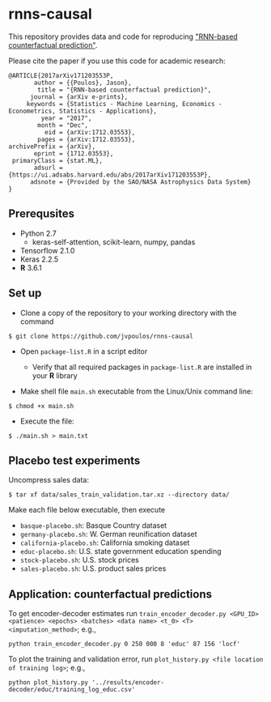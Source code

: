 # rnns-causal

This repository provides data and code for reproducing ["RNN-based counterfactual prediction"](https://arxiv.org/abs/1712.03553).

Please cite the paper if you use this code for academic research:

```
@ARTICLE{2017arXiv171203553P,
       author = {{Poulos}, Jason},
        title = "{RNN-based counterfactual prediction}",
      journal = {arXiv e-prints},
     keywords = {Statistics - Machine Learning, Economics - Econometrics, Statistics - Applications},
         year = "2017",
        month = "Dec",
          eid = {arXiv:1712.03553},
        pages = {arXiv:1712.03553},
archivePrefix = {arXiv},
       eprint = {1712.03553},
 primaryClass = {stat.ML},
       adsurl = {https://ui.adsabs.harvard.edu/abs/2017arXiv171203553P},
      adsnote = {Provided by the SAO/NASA Astrophysics Data System}
}
```

Prerequsites
------

* Python 2.7
  * keras-self-attention, scikit-learn, numpy, pandas
* Tensorflow 2.1.0
* Keras 2.2.5
* **R** 3.6.1

Set up
------
* Clone a copy of the repository to your working directory with the command
```
$ git clone https://github.com/jvpoulos/rnns-causal
```
* Open `package-list.R` in a script editor
  * Verify that all required packages in `package-list.R` are installed in your **R** library

* Make shell file `main.sh` executable from the Linux/Unix command line:
```
$ chmod +x main.sh
```
* Execute the file:
```
$ ./main.sh > main.txt
```

Placebo test experiments
------

Uncompress sales data:

```
$ tar xf data/sales_train_validation.tar.xz --directory data/
```

Make each file below executable, then execute

* `basque-placebo.sh`: Basque Country dataset
* `germany-placebo.sh`: W. German reunification dataset
* `california-placebo.sh`: California smoking dataset
* `educ-placebo.sh`: U.S. state government education spending
* `stock-placebo.sh`: U.S. stock prices
* `sales-placebo.sh`: U.S. product sales prices

Application: counterfactual predictions
------

To get encoder-decoder estimates run `train_encoder_decoder.py <GPU_ID> <patience> <epochs> <batches> <data name> <t_0> <T> <imputation_method>`; e.g., 
```
python train_encoder_decoder.py 0 250 000 8 'educ' 87 156 'locf'
```

To plot the training and validation error, run `plot_history.py <file location of training log>`; e.g., 
```
python plot_history.py '../results/encoder-decoder/educ/training_log_educ.csv'
```